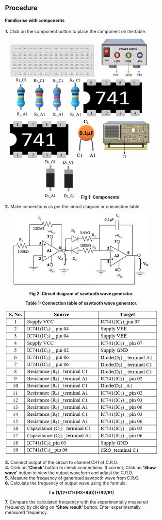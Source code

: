 ## Procedure<br>
#### Familiarise with components

**1.** Click on the component button to place the component on the table. 
<div style="text-align:center">   

![](images/board.png "breadbord")&emsp; ![](images/supply.png "Power Supply")&emsp; ![](images/r1.png "100KΩResistor")&emsp; ![](images/r2.png "120KΩResistor")&emsp; ![](images/r3.png "5.6KΩResistor")&emsp; ![](images/r4.png "100KΩResistor")  ![](images/IC1.png "IC1")&emsp; ![](images/IC1.png "IC2")&emsp; ![](images/capacitor.png "Capacitor")&emsp; ![](images/cro.png "CRO")&emsp; ![](images/diode1.png "Diode(D1)")&emsp; ![](images/diode2.png "Diode(D2)")&emsp; 
**Fig 1: Components**
</div>

**2.** Make connections as per the circuit diagram or connection table.
<div style="text-align:center"> 

![](images/image1ins.png)  

**Fig 2: Circuit diagram of sawtooth wave generator.**

**Table 1: Connection table of sawtooth wave generator.**

![](images/table.png)
</div> 

**3.** Connect output of the circuit to channel CH1 of C.R.O.  
**4.** Click on **'Check'** button to check connections. If correct, Click on **'Show wave'** button to view the output waveform and adjust the C.R.O.  
**5.** Measure the frequency of generated sawtooth wave from C.R.O.  
**6.** Calculate the frequency of output wave using the formula:  
<div style="text-align:center">

**f = (1/(2\*C1\*(R3+R4)))\*(R2/R1)**
</div>

**7.** Compare the calculated frequency with the experimentally measured frequency by clicking on **'Show result'** button. Enter experimentally measured frequency.


 
